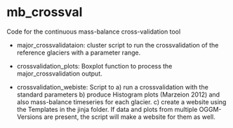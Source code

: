 # mb_crossval
Code for the continuous mass-balance cross-validation tool

- major_crossvalidataion: cluster script to run the crossvalidation of the
  reference glaciers with a parameter range.
- crossvalidation_plots: Boxplot function to process the major_crossvalidation
  output.

- crossvalidation_webiste: Script to 
   a) run a crossvalidation with the standard parameters
   b) produce Histogram plots (Marzeion 2012) and also mass-balance timeseries
for each glacier.
   c) create a website using the Templates in the jinja folder. If data and
plots from multiple OGGM-Versions are present, the script will make a website
for them as well.
